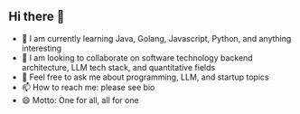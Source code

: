 ## Hi there 👋

- 🌱 I am currently learning Java, Golang, Javascript, Python, and anything interesting
- 👯 I am looking to collaborate on software technology backend architecture, LLM tech stack, and quantitative fields
- 💬 Feel free to ask me about programming, LLM, and startup topics
- 📫 How to reach me: please see bio
- 😄 Motto: One for all, all for one
